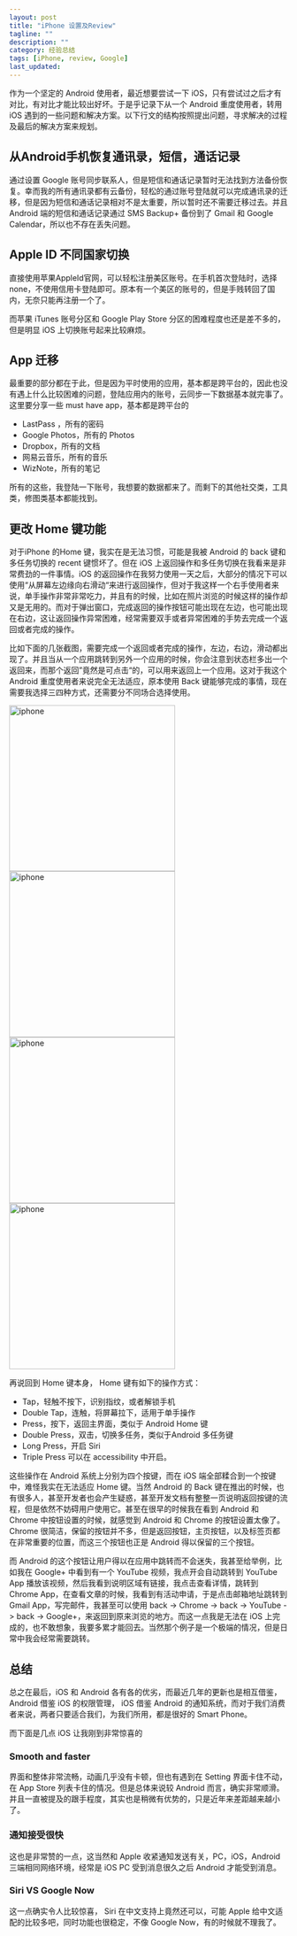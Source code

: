 ```yaml
---
layout: post
title: "iPhone 设置及Review"
tagline: ""
description: ""
category: 经验总结
tags: [iPhone, review, Google]
last_updated: 
---
```


作为一个坚定的 Android 使用者，最近想要尝试一下 iOS，只有尝试过之后才有对比，有对比才能比较出好坏。于是乎记录下从一个 Android 重度使用者，转用 iOS 遇到的一些问题和解决方案。以下行文的结构按照提出问题，寻求解决的过程及最后的解决方案来规划。

## 从Android手机恢复通讯录，短信，通话记录
通过设置 Google 账号同步联系人，但是短信和通话记录暂时无法找到方法备份恢复。幸而我的所有通讯录都有云备份，轻松的通过账号登陆就可以完成通讯录的迁移，但是因为短信和通话记录相对不是太重要，所以暂时还不需要迁移过去。并且 Android 端的短信和通话记录通过 SMS Backup+ 备份到了 Gmail 和 Google Calendar，所以也不存在丢失问题。

## Apple ID 不同国家切换
直接使用苹果AppleId官网，可以轻松注册美区账号。在手机首次登陆时，选择 none，不使用信用卡登陆即可。原本有一个美区的账号的，但是手贱转回了国内，无奈只能再注册一个了。

而苹果 iTunes 账号分区和 Google Play Store 分区的困难程度也还是差不多的，但是明显 iOS 上切换账号起来比较麻烦。

## App 迁移
最重要的部分都在于此，但是因为平时使用的应用，基本都是跨平台的，因此也没有遇上什么比较困难的问题，登陆应用内的账号，云同步一下数据基本就完事了。这里要分享一些 must have app，基本都是跨平台的

- LastPass ，所有的密码
- Google Photos，所有的 Photos
- Dropbox，所有的文档
- 网易云音乐，所有的音乐
- WizNote，所有的笔记

所有的这些，我登陆一下账号，我想要的数据都来了。而剩下的其他社交类，工具类，修图类基本都能找到。

## 更改 Home 键功能
对于iPhone 的Home 键，我实在是无法习惯，可能是我被 Android 的 back 键和多任务切换的 recent 键惯坏了。但在 iOS 上返回操作和多任务切换在我看来是非常费劲的一件事情。iOS 的返回操作在我努力使用一天之后，大部分的情况下可以使用“从屏幕左边缘向右滑动“来进行返回操作，但对于我这样一个右手使用者来说，单手操作非常非常吃力，并且有的时候，比如在照片浏览的时候这样的操作却又是无用的。而对于弹出窗口，完成返回的操作按钮可能出现在左边，也可能出现在右边，这让返回操作异常困难，经常需要双手或者异常困难的手势去完成一个返回或者完成的操作。

比如下面的几张截图，需要完成一个返回或者完成的操作，左边，右边，滑动都出现了。并且当从一个应用跳转到另外一个应用的时候，你会注意到状态栏多出一个返回来，而那个返回”竟然是可点击“的，可以用来返回上一个应用。这对于我这个 Android 重度使用者来说完全无法适应，原本使用 Back 键能够完成的事情，现在需要我选择三四种方式，还需要分不同场合选择使用。

<img src="https://lh4.googleusercontent.com/-k7LTODJdIcI/WFAQbq1d4ZI/AAAAAAABHbc/KnHT364EljIMst5RNNjoJGKD67-zmSKwQCL0B/w506-h900-no/iphone_back_1.jpg" width="300px" alt="iphone"/>

<img src="https://lh4.googleusercontent.com/-_9CYm2DdnyU/WFAQbpa9V6I/AAAAAAABHbc/mUuzEXMTN4cev9nHqXMyvH00XgBidrhygCL0B/w506-h900-no/iphone_back_2.jpg" width="300px" alt="iphone"/>

<img src="https://lh6.googleusercontent.com/-y9sIdj7XszY/WFAQbqIlBMI/AAAAAAABHbc/M95ldBUNfxQjZ9a823wIED2sKFj_UcExwCL0B/w506-h900-no/iphone_back_3.jpg" width="300px" alt="iphone"/>

<img src="https://lh6.googleusercontent.com/-7c4drqCv8SU/WFAQbs2SBpI/AAAAAAABHbc/OnmlqdzLwJ8rAM4UgM4fFhM2kUL9RTB7wCL0B/w506-h900-no/iphone_back_4.jpg" width="300px" alt="iphone"/>


再说回到 Home 键本身， Home 键有如下的操作方式：

- Tap，轻触不按下，识别指纹，或者解锁手机
- Double Tap，连触，将屏幕拉下，适用于单手操作
- Press，按下，返回主界面，类似于 Android Home 键
- Double Press，双击，切换多任务，类似于Android 多任务键
- Long Press，开启 Siri
- Triple Press 可以在 accessibility 中开启。

这些操作在 Android 系统上分别为四个按键，而在 iOS 端全部糅合到一个按键中，难怪我实在无法适应 Home 键。当然 Android 的 Back 键在推出的时候，也有很多人，甚至开发者也会产生疑惑，甚至开发文档有整整一页说明返回按键的流程，但是依然不妨碍用户使用它。甚至在很早的时候我在看到 Android 和 Chrome 中按钮设置的时候，就感觉到 Android 和 Chrome 的按钮设置太像了。Chrome 很简洁，保留的按钮并不多，但是返回按钮，主页按钮，以及标签页都在非常重要的位置，而这三个按钮也正是 Android 得以保留的三个按钮。

而 Android 的这个按钮让用户得以在应用中跳转而不会迷失，我甚至给举例，比如我在 Google+ 中看到有一个 YouTube 视频，我点开会自动跳转到 YouTube App 播放该视频，然后我看到说明区域有链接，我点击查看详情，跳转到 Chrome App，在查看文章的时候，我看到有活动申请，于是点击邮箱地址跳转到 Gmail App，写完邮件，我甚至可以使用 back -> Chrome -> back -> YouTube -> back -> Google+，来返回到原来浏览的地方。而这一点我是无法在 iOS 上完成的，也不敢想象，我要多累才能回去。当然那个例子是一个极端的情况，但是日常中我会经常需要跳转。

## 总结
总之在最后，iOS 和 Android 各有各的优劣，而最近几年的更新也是相互借鉴，Android 借鉴 iOS 的权限管理， iOS 借鉴 Android 的通知系统，而对于我们消费者来说，两者只要适合我们，为我们所用，都是很好的 Smart Phone。

而下面是几点 iOS 让我刚到非常惊喜的

### Smooth and faster
界面和整体非常流畅，动画几乎没有卡顿，但也有遇到在 Setting 界面卡住不动，在 App Store 列表卡住的情况。但是总体来说较 Android 而言，确实非常顺滑。并且一直被提及的跟手程度，其实也是稍微有优势的，只是近年来差距越来越小了。

### 通知接受很快
这也是非常赞的一点，这当然和 Apple 收紧通知发送有关，PC，iOS，Android 三端相同网络环境，经常是 iOS PC 受到消息很久之后 Android 才能受到消息。

### Siri VS Google Now
这一点确实令人比较惊喜， Siri 在中文支持上竟然还可以，可能 Apple 给中文适配的比较多吧，同时功能也很稳定，不像 Google Now，有的时候就不理我了。

